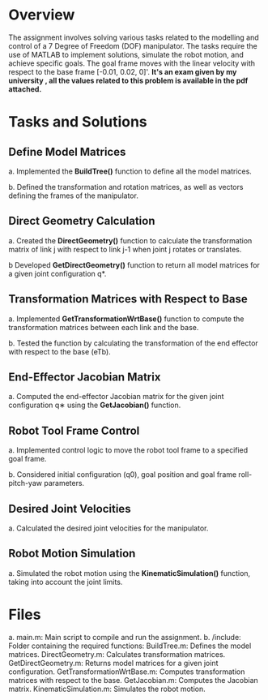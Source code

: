 # Overview
The assignment involves solving various tasks related to the modelling and control of a 7 Degree of Freedom (DOF) manipulator. The tasks require the use of MATLAB to implement solutions, simulate the robot motion, and achieve specific goals. The goal frame moves with the linear velocity with respect to the base frame  [-0.01, 0.02, 0]'.
**It's an exam given by my university , all the values related to this problem is available in the pdf attached.**  

# Tasks and Solutions
## Define Model Matrices
  a. Implemented the **BuildTree()** function to define all the model matrices.
  
  b. Defined the transformation and rotation matrices, as well as vectors defining the frames of the manipulator.
## Direct Geometry Calculation 
  a. Created the **DirectGeometry()** function to calculate the transformation matrix of link j with respect to link j-1 when joint j rotates or translates.
  
  b Developed **GetDirectGeometry()** function to return all model matrices for a given joint configuration q*. 

## Transformation Matrices with Respect to Base 
  a. Implemented **GetTransformationWrtBase()** function to compute the transformation matrices between each link and the base.
  
  b. Tested the function by calculating the transformation of the end effector with respect to the base (eTb).

## End-Effector Jacobian Matrix 
  a. Computed the end-effector Jacobian matrix for the given joint configuration q∗ using the **GetJacobian()** function.

## Robot Tool Frame Control
  a. Implemented control logic to move the robot tool frame to a specified goal frame.
  
  b. Considered initial configuration (q0), goal position and goal frame roll-pitch-yaw parameters. 

## Desired Joint Velocities
  a. Calculated the desired joint velocities for the manipulator.

## Robot Motion Simulation
  a. Simulated the robot motion using the **KinematicSimulation()** function, taking into account the joint limits.


# Files

a. main.m: Main script to compile and run the assignment.
b. /include: Folder containing the required functions:
      BuildTree.m: Defines the model matrices.
      DirectGeometry.m: Calculates transformation matrices.
      GetDirectGeometry.m: Returns model matrices for a given joint configuration.
      GetTransformationWrtBase.m: Computes transformation matrices with respect to the base.
      GetJacobian.m: Computes the Jacobian matrix.
      KinematicSimulation.m: Simulates the robot motion.
